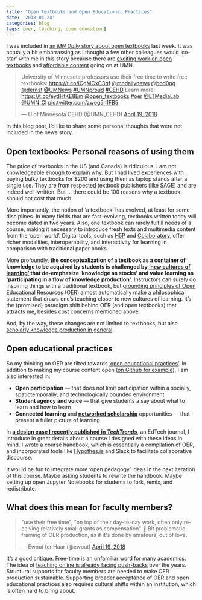 ```yaml
---
title: "Open Textbooks and Open Educational Practices"
date: '2018-04-24'
categories: blog
tags: [oer, teaching, open education]
---
```


I was included in [an *MN Daily* story about open textbooks](http://www.mndaily.com/article/2018/04/n-university-of-minnesota-professors-use-their-free-time-to-write-free-textbooks) last week. It was actually a bit embarrassing as I thought a few other colleagues would ‘co-star’ with me in this story because there are [exciting work on open textbooks](http://research.cehd.umn.edu/otn/) and [affordable content](https://www.lib.umn.edu/elearning/partnership/showcase) going on at UMN.

<blockquote class="twitter-tweet" data-lang="en"><p lang="en" dir="ltr">University of Minnesota professors use their free time to write free textbooks: <a href="https://t.co/iCgMCxC3qf">https://t.co/iCgMCxC3qf</a> <a href="https://twitter.com/mndailynews?ref_src=twsrc%5Etfw">@mndailynews</a> <a href="https://twitter.com/bod0ng?ref_src=twsrc%5Etfw">@bod0ng</a> <a href="https://twitter.com/dernst?ref_src=twsrc%5Etfw">@dernst</a> <a href="https://twitter.com/UMNews?ref_src=twsrc%5Etfw">@UMNews</a> <a href="https://twitter.com/hashtag/UMNproud?src=hash&amp;ref_src=twsrc%5Etfw">#UMNproud</a> <a href="https://twitter.com/hashtag/CEHD?src=hash&amp;ref_src=twsrc%5Etfw">#CEHD</a> Learn more: <a href="https://t.co/eydHtKE8Em">https://t.co/eydHtKE8Em</a> <a href="https://twitter.com/open_textbooks?ref_src=twsrc%5Etfw">@open_textbooks</a> <a href="https://twitter.com/hashtag/oer?src=hash&amp;ref_src=twsrc%5Etfw">#oer</a> <a href="https://twitter.com/LTMediaLab?ref_src=twsrc%5Etfw">@LTMediaLab</a> <a href="https://twitter.com/UMN_CI?ref_src=twsrc%5Etfw">@UMN_CI</a> <a href="https://t.co/zweg5n1FB5">pic.twitter.com/zweg5n1FB5</a></p>&mdash; U of Minnesota CEHD (@UMN_CEHD) <a href="https://twitter.com/UMN_CEHD/status/986960692468178944?ref_src=twsrc%5Etfw">April 19, 2018</a></blockquote>
<script async src="https://platform.twitter.com/widgets.js" charset="utf-8"></script>


In this blog post, I’d like to share some personal thoughts that were not included in the news story.

## Open textbooks: Personal reasons of using them

The price of textbooks in the US (and Canada) is ridiculous. I am not knowledgeable enough to explain why. But I had lived experiences with buying bulky textbooks for $200 and using them as laptop stands after a single use. They are from respected textbook publishers (like SAGE) and are indeed well-written. But ... there could be 100 reasons why a textbook should not cost that much.

More importantly, the notion of ‘a textbook’ has evolved, at least for some disciplines. In many fields that are fast-evolving, textbooks written today will become dated in two years. Also, one textbook can rarely fulfill needs of a course, making it necessary to introduce fresh texts and multimedia content from the ‘open world’. Digital tools, such as [H5P](http://h5p.org/) and [Colaboratory](https://research.google.com/colaboratory/faq.html), offer richer modalities, interoperability, and interactivity for learning in comparison with traditional paper books.

More profoundly, **the conceptualization of a textbook as a container of knowledge to be acquired by students is challenged by [‘new cultures of learning’](http://www.newcultureoflearning.com/) that de-emphasize ‘knowledge as stocks’ and value learning as 'participating in a flow of knowledge production'.** Instructors can surely do inspiring things with a traditional textbook, but [grounding principles of Open Educational Resources (OER)](https://opencontent.org/blog/archives/3221) almost automatically make a philosophical statement that draws one’s teaching closer to new cultures of learning. It’s the (promised) paradigm shift behind OER (and open textbooks) that attracts me, besides cost concerns mentioned above.

And, by the way, these changes are not limited to textbooks, but also [scholarly knowledge production in general](https://www.theatlantic.com/science/archive/2018/04/the-scientific-paper-is-obsolete/556676/).

## Open educational practices

So my thinking on OER are tilted towards [‘open educational practices’](http://catherinecronin.net/research/openness-and-praxis/). In addition to making my course content open ([on Github for example](https://github.com/meefen/la-spring16)), I am also interested in:

- **Open participation** — that does not limit participation within a socially, spatiotemporally, and technologically bounded environment
- **Student agency and voice** — that give students a say about what to learn and how to learn
- **Connected learning** and [**networked scholarship**](http://www.veletsianos.com/digital-scholarship-social-media-use-and-networked-participatory-scholarship/) opportunities — that present a fuller picture of learning

In __[a design case I recently published in *TechTrends*](https://www.researchgate.net/publication/324611447_Designing_for_Networked_Collaborative_Discourse_An_UnLMS_Approach?_sg=PGJY4wgTJg5Cww01tBKT9c1Oo_ePJeI3nSHLFeyQAsJYUyWE6Dv8Ht-S2ofF60vy_b67vRe8oXJxu6xQB2SNhAYX7z7suxd3eW7PBIWm.En9a-PTggG7Kycn1iq4BewoyxPdNV69K57JZI_E-88MS-xc7YknPZ-7TE0_MzyhxrXSwZsC0Z8nUguDTKMBjTQ)__, an EdTech journal, I introduce in great details about a course I designed with these ideas in mind. I wrote a course handbook, which is essentially a compilation of OER, and incorporated tools like [Hypothes.is](https://hypothes.is/) and Slack to facilitate collaborative discourse.

It would be fun to integrate more ‘open pedagogy’ ideas in the next iteration of this course. Maybe asking students to rewrite the handbook. Maybe setting up open Jupyter Notebooks for students to fork, remix, and redistribute.

## What does this mean for faculty members?

<blockquote class="twitter-tweet" data-lang="en"><p lang="en" dir="ltr">&quot;use their free time&quot;, &quot;on top of their day-to-day work, often only receiving relatively small grants as compensation&quot; 🤔 Bit problematic framing of OER production, as if it&#39;s done by amateurs, out of love.</p>&mdash; Ewout ter Haar (@ewout) <a href="https://twitter.com/ewout/status/987005352402137088?ref_src=twsrc%5Etfw">April 19, 2018</a></blockquote>
<script async src="https://platform.twitter.com/widgets.js" charset="utf-8"></script>

It’s a good critique. Free-time is an unfamiliar word for many academics. The idea of [teaching online is already facing push-backs](https://er.educause.edu/articles/2014/2/conjecture-tension-and-online-learning) over the years. Structural supports for faculty members are needed to make OER production sustainable. Supporting broader acceptance of OER and open educational practices also requires cultural shifts within an institution, which is often hard to bring about.
